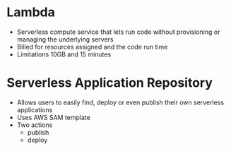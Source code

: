 # Lambda

- Serverless compute service that lets run code without provisioning or managing the underlying servers 
- Billed for resources assigned and the code run time
- Limitations 10GB and 15 minutes

# Serverless Application Repository

- Allows users to easily find, deploy or even publish their own serverless applications
- Uses AWS SAM template 
- Two actions 
  - publish 
  - deploy 


